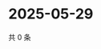 # 2025-05-29

共 0 条

<!-- BEGIN ZHIHUQUESTIONS -->
<!-- 最后更新时间 Thu May 29 2025 19:10:04 GMT+0800 (China Standard Time) -->

<!-- END ZHIHUQUESTIONS -->
